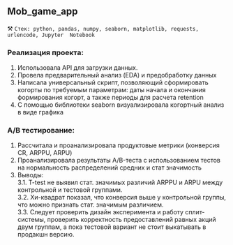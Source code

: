 ## Mob_game_app
⚒️ `Стек: python, pandas, numpy, seaborn, matplotlib, requests, urlencode, Jupyter  Notebook`

### Реализация проекта:
1. Использовала API для загрузки данных. 
2. Провела предварительный анализ (EDA) и предобработку данных
3. Написала универсальный скрипт, позволяющий сформировать когорты по требуемым параметрам: даты начала и окончания формирования когорт, а также периоды для расчета retention
4. С помощью библиотеки seaborn визуализировала когортный анализ в виде графика

### A/B тестирование:
1. Рассчитала и проанализировала продуктовые метрики (конверсия CR, ARPPU, ARPU)
2. Проанализировала результаты А/B-теста с использованием тестов на нормальность распределений средних и стат значимость
3. Выводы:  
3.1. T-test не выявил стат. значимых различий ARPPU и ARPU между контрольной и тестовой группами.   
3.2. Хи-квадрат показал, что конверсия выше у контрольной группы, что можно признать стат. значимым различием.   
3.3. Следует проверить дизайн эксперимента и работу сплит-системы, проверить корректность предоставлений равных акций двум группам, а пока тестовой вариант не стоит выкатывать в продакшн версию.
